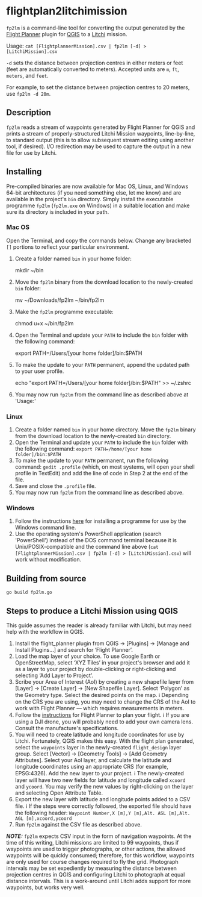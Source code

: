 # flightplan2litchimission
`fp2lm` is a command-line tool for converting the output generated by the [Flight Planner](https://github.com/JMG30/flight_planner) plugin for [QGIS](https://www.qgis.org/en/site/) to a [Litchi](https://flylitchi.com) mission.

Usage: `cat [FlightplannerMission].csv | fp2lm [-d] > [LitchiMission].csv`

`-d` sets the distance between projection centres in either meters or feet (feet are automatically converted to meters).  Accepted units are `m`, `ft`, `meters`, and `feet`.

For example, to set the distance between projection centres to 20 meters, use `fp2lm -d 20m`.

## Description

`fp2lm` reads a stream of waypoints generated by Flight Planner for QGIS and prints a stream of properly-structured Litchi Mission waypoints, line-by-line, to standard output (this is to allow subsequent stream editing using another tool, if desired).  I/O redirection may be used to capture the output in a new file for use by Litchi.

## Installing

Pre-compiled binaries are now available for Mac OS, Linux, and Windows 64-bit architectures (if you need something else, let me know) and are available in the project's `bin` directory.  Simply install the executable programme `fp2lm` (`fp2lm.exe` on Windows) in a suitable location and make sure its directory is included in your path.

### Mac OS

Open the Terminal, and copy the commands below.  Change any bracketed `[]` portions to reflect your particular environment.

1) Create a folder named `bin` in your home folder:


      mkdir ~/bin


2) Move the `fp2lm` binary from the download location to the newly-created `bin` folder:


      mv ~/Downloads/fp2lm ~/bin/fp2lm


3) Make the `fp2lm` programme executable:


      chmod u+x ~/bin/fp2lm


4) Open the Terminal and update your `PATH` to include the `bin` folder with the following command:


      export PATH=/Users/[your home folder]/bin:$PATH


5) To make the update to your `PATH` permanent, append the updated path to your user profile.


      echo "export PATH=/Users/[your home folder]/bin:$PATH" >> ~/.zshrc


6) You may now run `fp2lm` from the command line as described above at 'Usage:'

### Linux

1) Create a folder named `bin` in your home directory.  Move the `fp2lm` binary from the download location to the newly-created `bin` directory.
2) Open the Terminal and update your `PATH` to include the `bin` folder with the following command: `export PATH=/home/[your home folder]/bin:$PATH`
3) To make the update to your `PATH` permanent, run the following command: `gedit .profile` (which, on most systems, will open your shell profile in TextEdit) and add the line of code in Step 2 at the end of the file.
4) Save and close the `.profile` file.
5) You may now run `fp2lm` from the command line as described above.

### Windows

1) Follow the instructions [here](https://learn.microsoft.com/en-us/previous-versions/office/developer/sharepoint-2010/ee537574(v=office.14)) for installing a programme for use by the Windows command line.
2) Use the operating system's PowerShell application (search 'PowerShell') instead of the DOS command terminal because it is Unix/POSIX-compatible and the command line above (`cat [FlightplannerMission].csv | fp2lm [-d] > [LitchiMission].csv`) will work without modification.  

## Building from source

`go build fp2lm.go`

## Steps to produce a Litchi Mission using QGIS

This guide assumes the reader is already familiar with Litchi, but may need help with the workflow in QGIS.

1) Install the flight_planner plugin from QGIS → [Plugins] → [Manage and Install Plugins...] and search for ‘Flight Planner’.
2) Load the map layer of your choice.  To use Google Earth or OpenStreetMap, select ‘XYZ Tiles’ in your project's browser and add it as a layer to your project by double-clicking or right-clicking and selecting ‘Add Layer to Project’.
3) Scribe your Area of Interest (AoI) by creating a new shapefile layer from [Layer] → [Create Layer] → [New Shapefile Layer].  Select ‘Polygon’ as the Geometry type.  Select the desired points on the map. ℹ️ Depending on the CRS you are using, you may need to change the CRS of the AoI to work with Flight Planner — which requires measurements in meters.
4) Follow the [instructions](https://github.com/JMG30/flight_planner/wiki/Guide) for Flight Planner to plan your flight.  ℹ️ If you are using a DJI drone, you will probably need to add your own camera lens.  Consult the manufacture's specifications.
5) You will need to create latitude and longitude coordinates for use by Litchi.  Fortunately, QGIS makes this easy. With the flight plan generated, select the `waypoints` layer in the newly-created `flight_design` layer group.  Select [Vector] → [Geometry Tools] → [Add Geometry Attributes].  Select your AoI layer, and calculate the latitude and longitude coordinates using an appropriate CRS (for example, EPSG:4326).  Add the new layer to your project.  ℹ️ The newly-created layer will have two new fields for latitude and longitude called `xcoord` and `ycoord`.  You may verify the new values by right-clicking on the layer and selecting Open Attribute Table.
6) Export the new layer with latitude and longitude points added to a CSV file. ℹ️ If the steps were correctly followed, the exported file should have the following header: `️Waypoint Number,X [m],Y [m],Alt. ASL [m],Alt. AGL [m],xcoord,ycoord`
7) Run `fp2lm` against the CSV file as described above.

**_NOTE:_** `fp2lm` expects CSV input in the form of navigation waypoints.  At the time of this writing, Litchi missions are limited to 99 waypoints, thus if waypoints are used to trigger photographs, or other actions, the allowed waypoints will be quickly consumed; therefore, for this workflow, waypoints are only used for course changes required to fly the grid.  Photograph intervals may be set expediently by measuring the distance between projection centres in QGIS and configuring Litchi to photograph at equal distance intervals.  This is a work-around until Litchi adds support for more waypoints, but works very well.